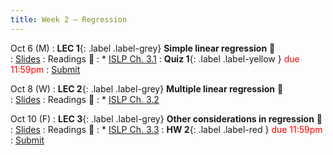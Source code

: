 ```yaml
---
title: Week 2 — Regression
---
```



Oct 6 (M)
: **LEC 1**{: .label .label-grey} **Simple linear regression** 🎥  
    : [Slides](.)
: Readings 📖
: * [ISLP Ch. 3.1](https://www.statlearning.com/)
: **Quiz 1**{: .label .label-yellow } <font color="red">due 11:59pm</font>
    : [Submit](.)

Oct 8 (W)
: **LEC 2**{: .label .label-grey} **Multiple linear regression** 🎥  
    : [Slides](.)
: Readings 📖
: * [ISLP Ch. 3.2](https://www.statlearning.com/)

Oct 10 (F)
: **LEC 3**{: .label .label-grey} **Other considerations in regression** 🎥  
    : [Slides](.)
: Readings 📖
: * [ISLP Ch. 3.3](https://www.statlearning.com/)
: **HW 2**{: .label .label-red } <font color="red">due 11:59pm</font>
    : [Submit](.)
